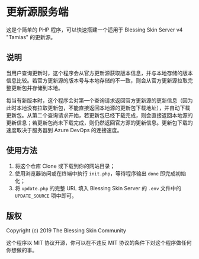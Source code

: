 # 更新源服务端

这是个简单的 PHP 程序，可以快速搭建一个适用于 Blessing Skin Server v4 "Tamias" 的更新源。

## 说明

当用户查询更新时，这个程序会从官方更新源获取版本信息，并与本地存储的版本信息比较。若官方更新源的版本号与本地存储的不一致，则会从官方更新源拉取完整更新包并存储到本地。

每当有新版本时，这个程序会对第一个查询请求返回官方更新源的更新信息（因为此时本地没有拉取更新包，不能直接返回本地源的更新包下载地址），并自动下载更新包。从第二个查询请求开始，若更新包已经下载完成，则会直接返回本地源的更新信息；若更新包尚未下载完成，则仍然返回官方源的更新信息。更新包下载的速度取决于服务器到 Azure DevOps 的连接速度。

## 使用方法

1. 将这个仓库 Clone 或下载到你的网站目录；
2. 使用浏览器访问或在终端中执行 `init.php`，等待程序输出 `done` 即完成初始化；
3. 将 `update.php` 的完整 URL 填入 Blessing Skin Server 的 `.env` 文件中的 `UPDATE_SOURCE` 项中即可。

## 版权

Copyright (c) 2019 The Blessing Skin Community

这个程序以 MIT 协议开源，你可以在不违反 MIT 协议的条件下对这个程序做任何你想做的事。